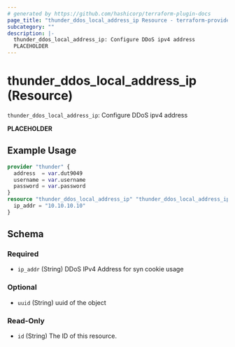 ```yaml
---
# generated by https://github.com/hashicorp/terraform-plugin-docs
page_title: "thunder_ddos_local_address_ip Resource - terraform-provider-thunder"
subcategory: ""
description: |-
  thunder_ddos_local_address_ip: Configure DDoS ipv4 address
  PLACEHOLDER
---
```


# thunder_ddos_local_address_ip (Resource)

`thunder_ddos_local_address_ip`: Configure DDoS ipv4 address

__PLACEHOLDER__

## Example Usage

```terraform
provider "thunder" {
  address  = var.dut9049
  username = var.username
  password = var.password
}
resource "thunder_ddos_local_address_ip" "thunder_ddos_local_address_ip" {
  ip_addr = "10.10.10.10"
}
```

<!-- schema generated by tfplugindocs -->
## Schema

### Required

- `ip_addr` (String) DDoS IPv4 Address for syn cookie usage

### Optional

- `uuid` (String) uuid of the object

### Read-Only

- `id` (String) The ID of this resource.


